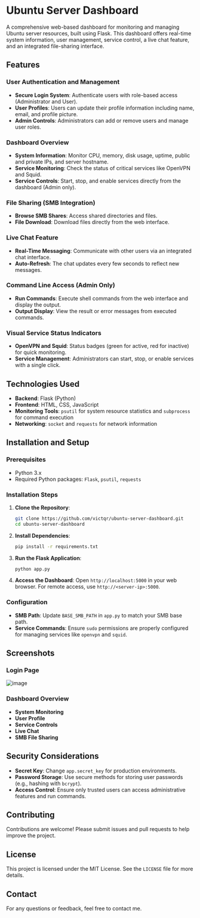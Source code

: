 # Ubuntu Server Dashboard

A comprehensive web-based dashboard for monitoring and managing Ubuntu server resources, built using Flask. This dashboard offers real-time system information, user management, service control, a live chat feature, and an integrated file-sharing interface.

## Features

### User Authentication and Management
- **Secure Login System**: Authenticate users with role-based access (Administrator and User).
- **User Profiles**: Users can update their profile information including name, email, and profile picture.
- **Admin Controls**: Administrators can add or remove users and manage user roles.

### Dashboard Overview
- **System Information**: Monitor CPU, memory, disk usage, uptime, public and private IPs, and server hostname.
- **Service Monitoring**: Check the status of critical services like OpenVPN and Squid.
- **Service Controls**: Start, stop, and enable services directly from the dashboard (Admin only).

### File Sharing (SMB Integration)
- **Browse SMB Shares**: Access shared directories and files.
- **File Download**: Download files directly from the web interface.

### Live Chat Feature
- **Real-Time Messaging**: Communicate with other users via an integrated chat interface.
- **Auto-Refresh**: The chat updates every few seconds to reflect new messages.

### Command Line Access (Admin Only)
- **Run Commands**: Execute shell commands from the web interface and display the output.
- **Output Display**: View the result or error messages from executed commands.

### Visual Service Status Indicators
- **OpenVPN and Squid**: Status badges (green for active, red for inactive) for quick monitoring.
- **Service Management**: Administrators can start, stop, or enable services with a single click.

## Technologies Used
- **Backend**: Flask (Python)
- **Frontend**: HTML, CSS, JavaScript
- **Monitoring Tools**: `psutil` for system resource statistics and `subprocess` for command execution
- **Networking**: `socket` and `requests` for network information

## Installation and Setup

### Prerequisites
- Python 3.x
- Required Python packages: `Flask`, `psutil`, `requests`

### Installation Steps
1. **Clone the Repository**:
    ```bash
    git clone https://github.com/victqr/ubuntu-server-dashboard.git
    cd ubuntu-server-dashboard
    ```

2. **Install Dependencies**:
    ```bash
    pip install -r requirements.txt
    ```

3. **Run the Flask Application**:
    ```bash
    python app.py
    ```

4. **Access the Dashboard**:
   Open `http://localhost:5000` in your web browser. For remote access, use `http://<server-ip>:5000`.

### Configuration
- **SMB Path**: Update `BASE_SMB_PATH` in `app.py` to match your SMB base path.
- **Service Commands**: Ensure `sudo` permissions are properly configured for managing services like `openvpn` and `squid`.

## Screenshots
### Login Page
![image](https://github.com/user-attachments/assets/8e220441-2050-4002-9b6d-4d4089ad8244)


### Dashboard Overview
- **System Monitoring**
- **User Profile**
- **Service Controls**
- **Live Chat**
- **SMB File Sharing**

## Security Considerations
- **Secret Key**: Change `app.secret_key` for production environments.
- **Password Storage**: Use secure methods for storing user passwords (e.g., hashing with `bcrypt`).
- **Access Control**: Ensure only trusted users can access administrative features and run commands.

## Contributing
Contributions are welcome! Please submit issues and pull requests to help improve the project.

## License
This project is licensed under the MIT License. See the `LICENSE` file for more details.

## Contact
For any questions or feedback, feel free to contact me.

